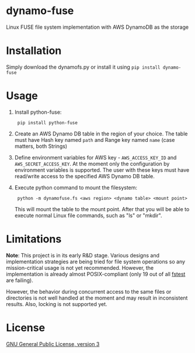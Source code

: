 dynamo-fuse
===========

Linux FUSE file system implementation with AWS DynamoDB as the storage

Installation
============

Simply download the dynamofs.py or install it using `pip install dynamo-fuse`

Usage
=====

1. Install python-fuse:

        pip install python-fuse

2. Create an AWS Dynamo DB table in the region of your choice. The table must have Hash key named `path` and Range key named `name` (case matters, both Strings)

3. Define environment variables for AWS key - `AWS_ACCESS_KEY_ID` and `AWS_SECRET_ACCESS_KEY`. At the moment only the configuration by environment variables is supported.
The user with these keys must have read/write access to the specified AWS Dynamo DB table.

4. Execute python command to mount the filesystem:

        python -m dynamofuse.fs <aws region> <dynamo table> <mount point>

   This will mount the table to the mount point. After that you will be able to execute normal Linux file commands, such as "ls" or "mkdir".

Limitations
===========

**Note**: This project is in its early R&D stage. Various designs and implementation strategies are being tried for file system operations
so any mission-critical usage is not yet recommended. However, the implementation is already almost POSIX-compliant (only 19 out of all [fstest](http://www.tuxera.com/community/posix-test-suite/)
 are failing).

However, the behavior during concurrent access to the same files or directories is not well handled at the moment and may result in inconsistent results.
Also, locking is not supported yet.

License
=======

[GNU General Public License, version 3](http://opensource.org/licenses/gpl-3.0.html)